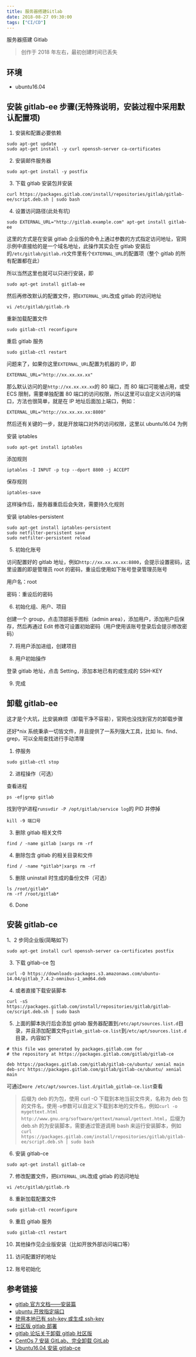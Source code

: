 ```yaml
---
title: 服务器搭建Gitlab
date: 2018-08-27 09:30:00
tags: ["CI/CD"]
---
```


服务器搭建 Gitlab

<!--more-->

> 创作于 2018 年左右，最初创建时间已丢失

## 环境

- ubuntu16.04

## 安装 gitlab-ee 步骤(无特殊说明，安装过程中采用默认配置项)

1. 安装和配置必要依赖

```
sudo apt-get update
sudo apt-get install -y curl openssh-server ca-certificates
```

2. 安装邮件服务器

```
sudo apt-get install -y postfix
```

3. 下载 gitlab 安装包并安装

```
curl https://packages.gitlab.com/install/repositories/gitlab/gitlab-ee/script.deb.sh | sudo bash
```

4. 设置访问路径(此处有坑)

```
sudo EXTERNAL_URL="http://gitlab.example.com" apt-get install gitlab-ee
```

这里的方式是在安装 gitlab 企业版的命令上通过参数的方式指定访问地址，官网示例中直接给的是一个域名地址，此操作其实会在 gitlab 安装后的`/etc/gitlab/gitlab.rb`文件里有个`EXTERNAL_URL`的配置项（整个 gitlab 的所有配置都在此）

所以当然这里也就可以只进行安装，即

```
sudo apt-get install gitlab-ee
```

然后再修改默认的配置文件，把`EXTERNAL_URL`改成 gitlab 的访问地址

```
vi /etc/gitlab/gitlab.rb
```

重新加载配置文件

```
sudo gitlab-ctl reconfigure
```

重启 gitlab 服务

```
sudo gitlab-ctl restart
```

问题来了，如果你这里`EXTERNAL_URL`配置为机器的 IP，即

```
EXTERNAL_URL="http://xx.xx.xx.xx"
```

那么默认访问的是`http://xx.xx.xx.xx`的 80 端口，而 80 端口可能被占用，或受 ECS 限制，需要单独配置 80 端口的访问权限，所以这里可以自定义访问的端口，方法也很简单，就是在 IP 地址后面加上端口，例如：

```
EXTERNAL_URL="http://xx.xx.xx.xx:8800"
```

然后还有关键的一步，就是开放端口对外的访问权限，这里以 ubuntu16.04 为例

安装 iptables

```
sudo apt-get install iptables
```

添加规则

```
iptables -I INPUT -p tcp --dport 8800 -j ACCEPT
```

保存规则

```
iptables-save
```

这样操作后，服务器重启后会失效，需要持久化规则

安装 iptables-persistent

```
sudo apt-get install iptables-persistent
sudo netfilter-persistent save
sudo netfilter-persistent reload
```

5. 初始化账号

访问配置好的 gitlab 地址，例如`http://xx.xx.xx.xx:8800`，会提示设置密码，这里设置的即是管理员 root 的密码，重设后使用如下账号登录管理员账号

用户名：root

密码：重设后的密码

6. 初始化组、用户、项目

创建一个 group，点击顶部扳手图标（admin area），添加用户，添加用户后保存，然后再通过 Edit 修改可设置初始密码（用户使用该账号登录后会提示修改密码）

7. 将用户添加进组，创建项目

8. 用户初始操作

登录 gitlab 地址，点击 Setting，添加本地已有的或生成的 SSH-KEY

9. 完成

## 卸载 gitlab-ee

这才是个大坑，比安装麻烦（卸载干净不容易），官网也没找到官方的卸载步骤

还好\*nix 系统秉承一切皆文件，并且提供了一系列强大工具，比如 ls、find、grep，可以全局查找进行手动清理

1. 停服务

```
sudo gitlab-ctl stop
```

2. 进程操作（可选）

查看进程

```
ps -ef|grep gitlab
```

找到守护进程`runsvdir -P /opt/gitlab/service log`的 PID 并停掉

```
kill -9 端口号
```

3. 删除 gitlab 相关文件

```
find / -name gitlab |xargs rm -rf
```

4. 删除包含 gitlab 的相关目录和文件

```
find / -name *gitlab*|xargs rm -rf
```

5. 删除 uninstall 时生成的备份文件（可选）

```
ls /root/gitlab*
rm -rf /root/gitlab*
```

6. Done

## 安装 gitlab-ce

1、2 步同企业版(简略如下)

```
sudo apt-get install curl openssh-server ca-certificates postfix
```

3. 下载 gitlab-ce 包

```
curl -O https://downloads-packages.s3.amazonaws.com/ubuntu-14.04/gitlab_7.4.2-omnibus-1_amd64.deb
```

4. 或者直接下载安装脚本

```
curl -sS https://packages.gitlab.com/install/repositories/gitlab/gitlab-ce/script.deb.sh | sudo bash
```

5. 上面的脚本执行后会添加 gitlab 服务器配置到`/etc/apt/sources.list.d`目录，并且添加配置文件`gitlab_gitlab-ce.list`到`/etc/apt/sources.list.d`目录，内容如下

```
# this file was generated by packages.gitlab.com for
# the repository at https://packages.gitlab.com/gitlab/gitlab-ce

deb https://packages.gitlab.com/gitlab/gitlab-ce/ubuntu/ xenial main
deb-src https://packages.gitlab.com/gitlab/gitlab-ce/ubuntu/ xenial main
```

可通过`more /etc/apt/sources.list.d/gitlab_gitlab-ce.list`查看

> 后缀为 deb 的为包，使用 curl -O 下载到本地当前文件夹，名称为 deb 包的文件名，使用`-o`参数可以自定义下载到本地的文件名，例如`curl -o mygettext.html http://www.gnu.org/software/gettext/manual/gettext.html`，后缀为 deb.sh 的为安装脚本，需要通过管道调用 bash 来运行安装脚本，例如`curl https://packages.gitlab.com/install/repositories/gitlab/gitlab-ee/script.deb.sh | sudo bash`

6. 安装 gitlab-ce

```
sudo apt-get install gitlab-ce
```

7. 修改配置文件，把`EXTERNAL_URL`改成 gitlab 的访问地址

```
vi /etc/gitlab/gitlab.rb
```

8. 重新加载配置文件

```
sudo gitlab-ctl reconfigure
```

9. 重启 gitlab 服务

```
sudo gitlab-ctl restart
```

10. 其他操作见企业版安装（比如开放外部访问端口等）

11. 访问配置好的地址

12. 账号初始化

## 参考链接

- [gitlab 官方文档——安装篇](https://about.gitlab.com/installation/#ubuntu)
- [ubuntu 开放指定端口](https://www.jianshu.com/p/2ec5d16db02b)
- [使用本地已有 ssh-key 或生成 ssh-key](https://docs.joyent.com/public-cloud/getting-started/ssh-keys/generating-an-ssh-key-manually/manually-generating-your-ssh-key-in-mac-os-x)
- [社区版 gitlab 部署](https://www.cnblogs.com/restran/p/4063880.html)
- [gitlab 论坛关于卸载 gitlab 社区版](https://forum.gitlab.com/t/complete-uninstall-gitlab-ce-from-ubuntu-14/6232/2)
- [CentOs 7 安装 GitLab、完全卸载 GitLab](https://blog.csdn.net/huhuhuemail/article/details/80519433)
- [Ubuntu16.04 安装 gitlab-ce](https://beginor.github.io/2016/05/07/gitlab-ce-installation-record.html)

